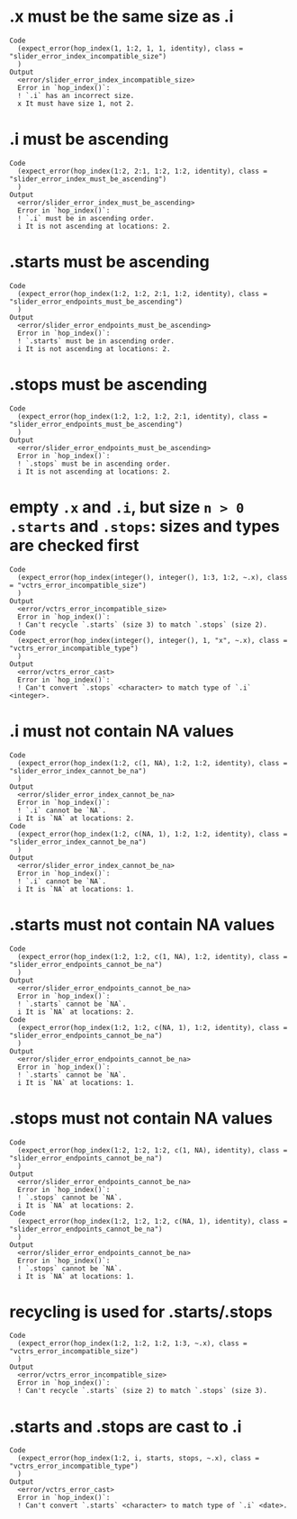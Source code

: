 # .x must be the same size as .i

    Code
      (expect_error(hop_index(1, 1:2, 1, 1, identity), class = "slider_error_index_incompatible_size")
      )
    Output
      <error/slider_error_index_incompatible_size>
      Error in `hop_index()`:
      ! `.i` has an incorrect size.
      x It must have size 1, not 2.

# .i must be ascending

    Code
      (expect_error(hop_index(1:2, 2:1, 1:2, 1:2, identity), class = "slider_error_index_must_be_ascending")
      )
    Output
      <error/slider_error_index_must_be_ascending>
      Error in `hop_index()`:
      ! `.i` must be in ascending order.
      i It is not ascending at locations: 2.

# .starts must be ascending

    Code
      (expect_error(hop_index(1:2, 1:2, 2:1, 1:2, identity), class = "slider_error_endpoints_must_be_ascending")
      )
    Output
      <error/slider_error_endpoints_must_be_ascending>
      Error in `hop_index()`:
      ! `.starts` must be in ascending order.
      i It is not ascending at locations: 2.

# .stops must be ascending

    Code
      (expect_error(hop_index(1:2, 1:2, 1:2, 2:1, identity), class = "slider_error_endpoints_must_be_ascending")
      )
    Output
      <error/slider_error_endpoints_must_be_ascending>
      Error in `hop_index()`:
      ! `.stops` must be in ascending order.
      i It is not ascending at locations: 2.

# empty `.x` and `.i`, but size `n > 0` `.starts` and `.stops`: sizes and types are checked first

    Code
      (expect_error(hop_index(integer(), integer(), 1:3, 1:2, ~.x), class = "vctrs_error_incompatible_size")
      )
    Output
      <error/vctrs_error_incompatible_size>
      Error in `hop_index()`:
      ! Can't recycle `.starts` (size 3) to match `.stops` (size 2).
    Code
      (expect_error(hop_index(integer(), integer(), 1, "x", ~.x), class = "vctrs_error_incompatible_type")
      )
    Output
      <error/vctrs_error_cast>
      Error in `hop_index()`:
      ! Can't convert `.stops` <character> to match type of `.i` <integer>.

# .i must not contain NA values

    Code
      (expect_error(hop_index(1:2, c(1, NA), 1:2, 1:2, identity), class = "slider_error_index_cannot_be_na")
      )
    Output
      <error/slider_error_index_cannot_be_na>
      Error in `hop_index()`:
      ! `.i` cannot be `NA`.
      i It is `NA` at locations: 2.
    Code
      (expect_error(hop_index(1:2, c(NA, 1), 1:2, 1:2, identity), class = "slider_error_index_cannot_be_na")
      )
    Output
      <error/slider_error_index_cannot_be_na>
      Error in `hop_index()`:
      ! `.i` cannot be `NA`.
      i It is `NA` at locations: 1.

# .starts must not contain NA values

    Code
      (expect_error(hop_index(1:2, 1:2, c(1, NA), 1:2, identity), class = "slider_error_endpoints_cannot_be_na")
      )
    Output
      <error/slider_error_endpoints_cannot_be_na>
      Error in `hop_index()`:
      ! `.starts` cannot be `NA`.
      i It is `NA` at locations: 2.
    Code
      (expect_error(hop_index(1:2, 1:2, c(NA, 1), 1:2, identity), class = "slider_error_endpoints_cannot_be_na")
      )
    Output
      <error/slider_error_endpoints_cannot_be_na>
      Error in `hop_index()`:
      ! `.starts` cannot be `NA`.
      i It is `NA` at locations: 1.

# .stops must not contain NA values

    Code
      (expect_error(hop_index(1:2, 1:2, 1:2, c(1, NA), identity), class = "slider_error_endpoints_cannot_be_na")
      )
    Output
      <error/slider_error_endpoints_cannot_be_na>
      Error in `hop_index()`:
      ! `.stops` cannot be `NA`.
      i It is `NA` at locations: 2.
    Code
      (expect_error(hop_index(1:2, 1:2, 1:2, c(NA, 1), identity), class = "slider_error_endpoints_cannot_be_na")
      )
    Output
      <error/slider_error_endpoints_cannot_be_na>
      Error in `hop_index()`:
      ! `.stops` cannot be `NA`.
      i It is `NA` at locations: 1.

# recycling is used for .starts/.stops

    Code
      (expect_error(hop_index(1:2, 1:2, 1:2, 1:3, ~.x), class = "vctrs_error_incompatible_size")
      )
    Output
      <error/vctrs_error_incompatible_size>
      Error in `hop_index()`:
      ! Can't recycle `.starts` (size 2) to match `.stops` (size 3).

# .starts and .stops are cast to .i

    Code
      (expect_error(hop_index(1:2, i, starts, stops, ~.x), class = "vctrs_error_incompatible_type")
      )
    Output
      <error/vctrs_error_cast>
      Error in `hop_index()`:
      ! Can't convert `.starts` <character> to match type of `.i` <date>.

